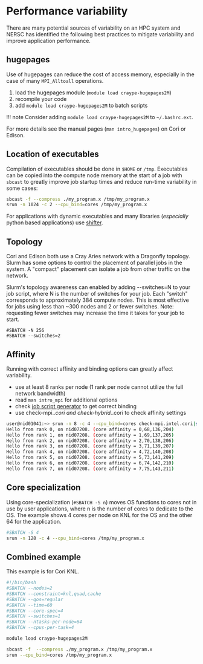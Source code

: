 # Performance variability

There are many potential sources of variability on an HPC system and
NERSC has identified the following best practices to mitigate
variability and improve application performance.

## hugepages

Use of hugepages can reduce the cost of access memory, especially in
the case of many `MPI_Alltoall` operations.

1. load the hugepages module (`module load craype-hugepages2M`)
1. recompile your code
1. add `module load craype-hugepages2M` to batch scripts

!!! note
	Consider adding `module load craype-hugepages2M` to
	`~/.bashrc.ext`.

For more details see the manual pages (`man intro_hugepages`) on Cori
or Edison.

## Location of executables

Compilation of executables should be done in `$HOME` or
`/tmp`. Executables can be copied into the compute node memory at the
start of a job with `sbcast` to greatly improve job startup times and
reduce run-time variability in some cases:

```bash
sbcast -f --compress ./my_program.x /tmp/my_program.x
srun -n 1024 -c 2 --cpu_bind=cores /tmp/my_program.x
```

For applications with dynamic executables and many libraries
(*especially* python based applications)
use [shifter](/development/shifter/overview.md).

## Topology

Cori and Edison both use a Cray Aries network with a Dragonfly
topology. Slurm has some options to control the placement of parallel
jobs in the system. A "compact" placement can isolate a job from other
traffic on the network.

Slurm's topology awareness can enabled by adding --switches=N to your
job script, where N is the number of switches for your job. Each
"switch" corresponds to approximately 384 compute nodes. This is most
effective for jobs using less than ~300 nodes and 2 or fewer
switches. Note: requesting fewer switches may increase the time it
takes for your job to start.

```
#SBATCH -N 256
#SBATCH --switches=2
```

## Affinity

Running with correct affinity and binding options can greatly affect
variability.

*  use at least 8 ranks per node (1 rank per node cannot utilize the
   full network bandwidth)
*  read `man intro_mpi` for additional options
*  check
   [job script generator](https://my.nersc.gov/script_generator.php) to
   get correct binding
*  use check-mpi.*.cori and check-hybrid.*.cori to
   check affinity settings

```bash
user@nid01041:~> srun -n 8 -c 4 --cpu_bind=cores check-mpi.intel.cori|sort -nk 4
Hello from rank 0, on nid07208. (core affinity = 0,68,136,204)
Hello from rank 1, on nid07208. (core affinity = 1,69,137,205)
Hello from rank 2, on nid07208. (core affinity = 2,70,138,206)
Hello from rank 3, on nid07208. (core affinity = 3,71,139,207)
Hello from rank 4, on nid07208. (core affinity = 4,72,140,208)
Hello from rank 5, on nid07208. (core affinity = 5,73,141,209)
Hello from rank 6, on nid07208. (core affinity = 6,74,142,210)
Hello from rank 7, on nid07208. (core affinity = 7,75,143,211)
```

## Core specialization

Using core-specialization (`#SBATCH -S n`) moves OS functions to
cores not in use by user applications, where n is the number of cores
to dedicate to the OS. The example shows 4 cores per node on KNL for
the OS and the other 64 for the application.

```bash
#SBATCH -S 4
srun -n 128 -c 4 --cpu_bind=cores /tmp/my_program.x
```

## Combined example

This example is for Cori KNL.

```bash
#!/bin/bash
#SBATCH --nodes=2
#SBATCH --constraint=knl,quad,cache
#SBATCH --qos=regular
#SBATCH --time=60
#SBATCH --core-spec=4
#SBATCH --switches=1
#SBATCH --ntasks-per-node=64
#SBATCH --cpus-per-task=4

module load craype-hugepages2M

sbcast -f  --compress ./my_program.x /tmp/my_program.x
srun --cpu_bind=cores /tmp/my_program.x
```

